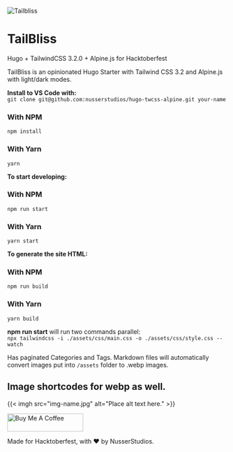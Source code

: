 ![Tailbliss](https://tailbliss.netlify.app/images/tailbliss-full-blue.png)

# TailBliss
Hugo + TailwindCSS 3.2.0 + Alpine.js for Hacktoberfest

TailBliss is an opinionated Hugo Starter with Tailwind CSS 3.2 and Alpine.js with light/dark modes.

**Install to VS Code with:**  
`git clone git@github.com:nusserstudios/hugo-twcss-alpine.git your-name`

### With NPM 
`npm install`
### With Yarn
`yarn`

**To start developing:**
### With NPM 
`npm run start`
### With Yarn
`yarn start`

**To generate the site HTML:**
### With NPM 
`npm run build`
### With Yarn
`yarn build`

**npm run start** will run two commands parallel:  
`npx tailwindcss -i ./assets/css/main.css -o ./assets/css/style.css --watch`

Has paginated Categories and Tags. Markdown files will automatically convert images put into `/assets` folder to .webp images. 

## Image shortcodes for webp as well.
{{< imgh src="img-name.jpg" alt="Place alt text here." >}}

<a href="https://www.buymeacoffee.com/nusserstudios" target="_blank"><img src="https://cdn.buymeacoffee.com/buttons/default-blue.png" alt="Buy Me A Coffee" height="41" width="174"></a>

Made for Hacktoberfest, with ❤️ by NusserStudios.